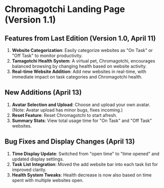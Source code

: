 # Chromagotchi Landing Page (Version 1.1)

## Features from Last Edition (Version 1.0, April 11)

1. **Website Categorization**: Easily categorize websites as "On Task" or "Off Task" to monitor productivity.
2. **Tamagotchi Health System**: A virtual pet, Chromagotchi, encourages balanced browsing by changing health based on website activity.
3. **Real-time Website Addition**: Add new websites in real-time, with immediate impact on task categories and Chromagotchi health.

## New Additions (April 13)

1. **Avatar Selection and Upload**: Choose and upload your own avatar. (Note: Avatar upload has minor bugs, fixes incoming.)
2. **Reset Feature**: Reset Chromagotchi to start afresh.
3. **Summary Stats**: View total usage time for "On Task" and "Off Task" websites.

## Bug Fixes and Display Changes (April 13)

1. **Time Display Update**: Switched from "open time" to "time opened" and updated display settings.
2. **Task List Integration**: Moved the add website bar into each task list for improved clarity.
3. **Health System Tweaks**: Health decrease is now also based on time spent with multiple websites open.
